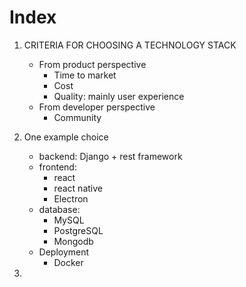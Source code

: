 # Index

1. CRITERIA FOR CHOOSING A TECHNOLOGY STACK
    - From product perspective
        - Time to market
        - Cost
        - Quality: mainly user experience
    - From developer perspective
        - Community

2. One example choice
    - backend: Django + rest framework
    - frontend:
        - react
        - react native
        - Electron
    - database:
        - MySQL
        - PostgreSQL
        - Mongodb
    - Deployment
        - Docker

3. 